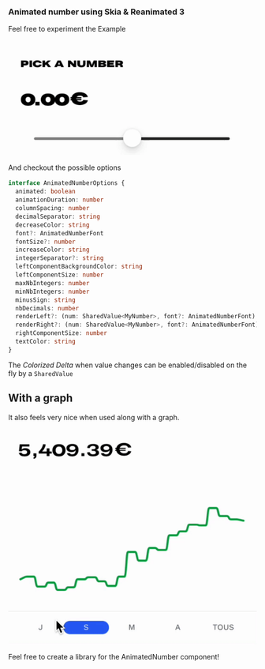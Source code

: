 ### Animated number using Skia & Reanimated 3

Feel free to experiment the Example

![](https://github.com/TwistedMinda/animated-number/blob/main/slider.gif)

And checkout the possible options

```ts
interface AnimatedNumberOptions {
  animated: boolean
  animationDuration: number
  columnSpacing: number
  decimalSeparator: string
  decreaseColor: string
  font?: AnimatedNumberFont
  fontSize?: number
  increaseColor: string
  integerSeparator?: string
  leftComponentBackgroundColor: string
  leftComponentSize: number
  maxNbIntegers: number
  minNbIntegers: number
  minusSign: string
  nbDecimals: number
  renderLeft?: (num: SharedValue<MyNumber>, font?: AnimatedNumberFont) => JSX.Element | null
  renderRight?: (num: SharedValue<MyNumber>, font?: AnimatedNumberFont) => JSX.Element | null
  rightComponentSize: number
  textColor: string
}
```

The *Colorized Delta* when value changes can be enabled/disabled on the fly by a `SharedValue`

## With a graph

It also feels very nice when used along with a graph.

![](https://github.com/TwistedMinda/animated-number/blob/main/graph.gif)

Feel free to create a library for the AnimatedNumber component!
